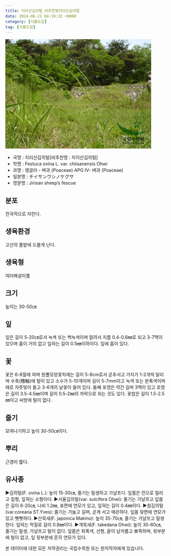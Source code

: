 ```yaml
---
title: 지리산김의털_비추천명지이산김의털
date: 2024-08-21 04:19:22 +0800
category: [식물도감]
tag: [식물도감]
---
```




![지리산김의털[비추천명 : 지이산김의털]](/assets/img/fileUpload/plants/basic/Gramineae/Festuca/14486/14486_1_th2.jpg)
- 국명 : 지리산김의털[비추천명 : 지이산김의털]
- 학명 : Festuca ovina L. var. chiisanensis Ohwi
- 과명 : 앵글러 - 벼과 (Poaceae) APG Ⅳ- 벼과 (Poaceae)
- 일본명 : チイサンウシノケグサ
- 영문명 : Jirisan sheep’s fescue


## 분포
전국적으로 자란다.
## 생육환경
고산의 풀밭에 드물게 난다.
## 생육형
여러해살이풀 
## 크기
높이는 30-50㎝
## 잎
잎은 길이 5-20㎝로서 녹색 또는 백녹색이며 말려서 지름 0.4-0.6㎜로 되고 3-7맥이 있으며 홈이 거의 없고 잎혀는 길이 0.5㎜이하이다. 잎에 홈이 있다.
## 꽃
꽃은 6-8월에 피며 원뿔모양꽃차례는 길이 5-8cm로서 곧추서고 가지가 1-2개씩 달리며 수축(穗軸)에 털이 있고 소수가 5-10개이며 길이 5-7mm이고 녹색 또는 분록색이며 때로 자줏빛이 돌고 3-6개의 낱꽃이 들어 있다. 둘째 포영은 약간 길며 3맥이 있고 호영은 길이 3.5-4.5㎜이며 길이 0.5-2㎜의 까락으로 되는 것도 있다. 꽃밥은 길이 1.5-2.5㎜이고 씨방에 털이 없다.
## 줄기
모여나기하고 높이 30-50㎝이다.
## 뿌리
근경이 짧다.
## 유사종
▶김의털(F. ovina L.): 높이 15-30㎝, 줄기는 밀생하고 가냘프다. 잎몸은 안으로 밀리고 침형, 잎혀는 소형이다. 
▶서울김의털(var. sulcifera Ohwi): 줄기는 가냘프고 잎몸은 길이 6-20㎝, 나비 1.2㎜, 표면에 연모가 있고, 잎혀는 길이 0.4㎜이다.
▶참김의털(var.coreana ST.Yves): 줄기는 가늘고 길며, 곧게 서고 매끈하다. 잎몸 뒷면에 연모가 있고 뻣뻣하다. 
▶산묵새(F. japonica Makino): 높이 35-70㎝, 줄기는 가냘프고 밀생한다. 잎혀는 막질로 길이 0.8㎜이다. 
▶개묵새(F. takedana Ohwi): 높이 30-60㎝, 줄기는 밀생, 가냘프고 털이 없다. 잎몸은 회록색, 선형, 끝이 날카롭고 뾰족하며, 윗부분에 털이 없고, 잎 뒷부분에 흔히 연모가 있다. 






본 데이터에 대한 모든 저작권리는 국립수목원 또는 원저작자에게 있습니다.
